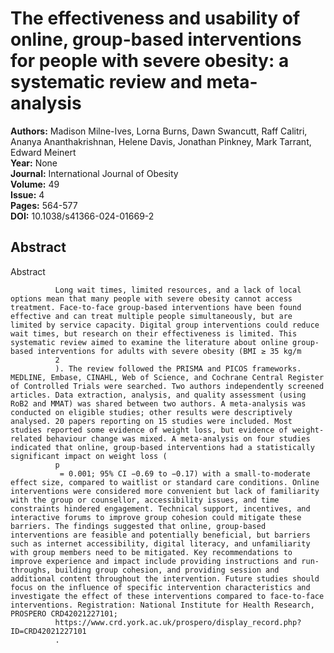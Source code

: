 # The effectiveness and usability of online, group-based interventions for people with severe obesity: a systematic review and meta-analysis

**Authors:** Madison Milne-Ives, Lorna Burns, Dawn Swancutt, Raff Calitri, Ananya Ananthakrishnan, Helene Davis, Jonathan Pinkney, Mark Tarrant, Edward Meinert  
**Year:** None  
**Journal:** International Journal of Obesity  
**Volume:** 49  
**Issue:** 4  
**Pages:** 564-577  
**DOI:** 10.1038/s41366-024-01669-2  

## Abstract
Abstract
            
              Long wait times, limited resources, and a lack of local options mean that many people with severe obesity cannot access treatment. Face-to-face group-based interventions have been found effective and can treat multiple people simultaneously, but are limited by service capacity. Digital group interventions could reduce wait times, but research on their effectiveness is limited. This systematic review aimed to examine the literature about online group-based interventions for adults with severe obesity (BMI ≥ 35 kg/m
              2
              ). The review followed the PRISMA and PICOS frameworks. MEDLINE, Embase, CINAHL, Web of Science, and Cochrane Central Register of Controlled Trials were searched. Two authors independently screened articles. Data extraction, analysis, and quality assessment (using RoB2 and MMAT) was shared between two authors. A meta-analysis was conducted on eligible studies; other results were descriptively analysed. 20 papers reporting on 15 studies were included. Most studies reported some evidence of weight loss, but evidence of weight-related behaviour change was mixed. A meta-analysis on four studies indicated that online, group-based interventions had a statistically significant impact on weight loss (
              p
               = 0.001; 95% CI −0.69 to −0.17) with a small-to-moderate effect size, compared to waitlist or standard care conditions. Online interventions were considered more convenient but lack of familiarity with the group or counsellor, accessibility issues, and time constraints hindered engagement. Technical support, incentives, and interactive forums to improve group cohesion could mitigate these barriers. The findings suggested that online, group-based interventions are feasible and potentially beneficial, but barriers such as internet accessibility, digital literacy, and unfamiliarity with group members need to be mitigated. Key recommendations to improve experience and impact include providing instructions and run-throughs, building group cohesion, and providing session and additional content throughout the intervention. Future studies should focus on the influence of specific intervention characteristics and investigate the effect of these interventions compared to face-to-face interventions. Registration: National Institute for Health Research, PROSPERO CRD42021227101;
              https://www.crd.york.ac.uk/prospero/display_record.php?ID=CRD42021227101
              .

